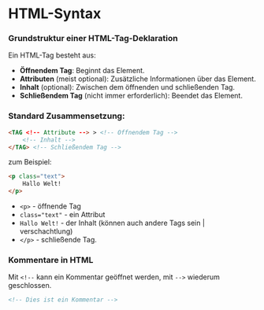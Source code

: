 ﻿# HTML-Syntax

### Grundstruktur einer HTML-Tag-Deklaration
Ein HTML-Tag besteht aus:
- **Öffnendem Tag**: Beginnt das Element.
- **Attributen** (meist optional): Zusätzliche Informationen über das Element.
- **Inhalt** (optional): Zwischen dem öffnenden und schließenden Tag.
- **Schließendem Tag** (nicht immer erforderlich): Beendet das Element.

### Standard Zusammensetzung:

```html
<TAG <!-- Attribute --> > <!-- Öffnendem Tag -->
    <!-- Inhalt -->
</TAG> <!-- Schließendem Tag -->
```

zum Beispiel:

```html
<p class="text">
    Hallo Welt!
</p>
```

- `<p>` - öffnende Tag
- `class="text"` - ein Attribut
- `Hallo Welt!` - der Inhalt (können auch andere Tags sein | verschachtlung)
- `</p>` - schließende Tag.

### Kommentare in HTML

Mit `<!--` kann ein Kommentar geöffnet werden, mit `-->` wiederum geschlossen.

```html
<!-- Dies ist ein Kommentar -->
```
